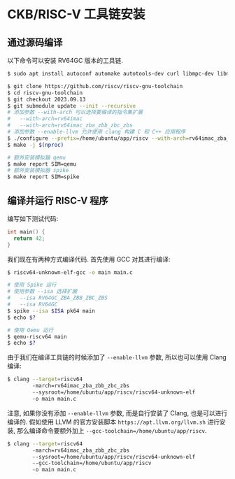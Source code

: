 # CKB/RISC-V 工具链安装

## 通过源码编译

以下命令可以安装 RV64GC 版本的工具链.

```sh
$ sudo apt install autoconf automake autotools-dev curl libmpc-dev libmpfr-dev libgmp-dev gawk build-essential bison flex texinfo gperf libtool patchutils bc zlib1g-dev libexpat-dev ninja-build git cmake libglib2.0-dev
```

```sh
$ git clone https://github.com/riscv/riscv-gnu-toolchain
$ cd riscv-gnu-toolchain
$ git checkout 2023.09.13
$ git submodule update --init --recursive
# 添加参数 --with-arch 可以选择要编译的指令集扩展
#   --with-arch=rv64imac
#   --with-arch=rv64imac_zba_zbb_zbc_zbs
# 添加参数 --enable-llvm 允许使用 clang 构建 C 和 C++ 应用程序
$ ./configure --prefix=/home/ubuntu/app/riscv --with-arch=rv64imac_zba_zbb_zbc_zbs --enable-llvm
$ make -j $(nproc)

# 额外安装模拟器 qemu
$ make report SIM=qemu
# 额外安装模拟器 spike
$ make report SIM=spike
```

## 编译并运行 RISC-V 程序

编写如下测试代码:

```c
int main() {
  return 42;
}
```

我们现在有两种方式编译代码. 首先使用 GCC 对其进行编译:

```sh
$ riscv64-unknown-elf-gcc -o main main.c

# 使用 Spike 运行
# 使用参数 --isa 选择扩展
#   --isa RV64GC_ZBA_ZBB_ZBC_ZBS
#   --isa RV64GC
$ spike --isa $ISA pk64 main
$ echo $?

# 使用 Qemu 运行
$ qemu-riscv64 main
$ echo $?
```

由于我们在编译工具链的时候添加了 `--enable-llvm` 参数, 所以也可以使用 Clang 编译:

```sh
$ clang --target=riscv64
        -march=rv64imac_zba_zbb_zbc_zbs
        --sysroot=/home/ubuntu/app/riscv/riscv64-unknown-elf
        -o main main.c
```

注意, 如果你没有添加 `--enable-llvm` 参数, 而是自行安装了 Clang, 也是可以进行编译的. 假如使用 LLVM 的官方安装脚本 `https://apt.llvm.org/llvm.sh` 进行安装, 那么编译命令要额外加上 `--gcc-toolchain=/home/ubuntu/app/riscv`.

```sh
$ clang --target=riscv64
        -march=rv64imac_zba_zbb_zbc_zbs
        --sysroot=/home/ubuntu/app/riscv/riscv64-unknown-elf
        --gcc-toolchain=/home/ubuntu/app/riscv
        -o main main.c
```

